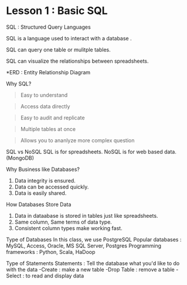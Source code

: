 # Lesson 1 : Basic SQL

SQL : Structured Query Languages

SQL is a language used to interact with a database .

SQL can query one table or mulitple tables.

SQL can visualize the relationships between spreadsheets.

*ERD : Entity Relationship Diagram

Why SQL?
>Easy to understand

>Access data directly

>Easy to audit and replicate

>Multiple tables at once

>Allows you to ananlyze more complex question


SQL vs NoSQL
SQL is for spreadsheets.
NoSQL is for web based data. (MongoDB)

Why Business like Databases?
1. Data integrity is ensured.
2. Data can be accessed quickly.
3. Data is easily shared.

How Databases Store Data
1. Data in dataabase is stored in tables just like spreadsheets.
2. Same column, Same terms of data type.
3. Consistent column types make working fast.

Type of Databases
In this class, we use PostgreSQL
Popular databases : MySQL, Access, Oracle, MS SQL Server, Postgres
Programming frameworks : Python, Scala, HaDoop

Type of Statements
Statements : Tell the database what you'd like to do with the data
-Create : make a new table
-Drop Table : remove a table
-Select : to read and display data
